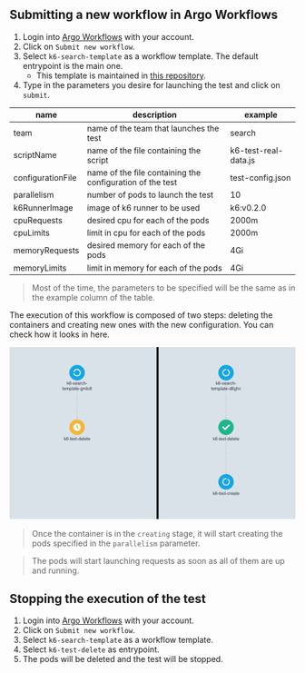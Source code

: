 ## Submitting a new workflow in Argo Workflows

1. Login into [Argo Workflows](https://argo-workflows.infra.internal.shared.empathy.co/workflows/k6) with your account.
2. Click on `Submit new workflow`.
3. Select `k6-search-template` as a workflow template. The default entrypoint is the main one. 
   * This template is maintained in [this repository](https://github.com/empathyco/platform-clusters/blob/main/charts/k6/templates/argo-workflows-search-template.yaml).
4. Type in the parameters you desire for launching the test and click on `submit`.

| name               | description                                                | example              |
|--------------------|------------------------------------------------------------|----------------------|
| team               | name of the team that launches the test                    | search               |
| scriptName         | name of the file containing the script                     | k6-test-real-data.js |
| configurationFile  | name of the file containing the configuration of the test  | test-config.json     |
| parallelism        | number of pods to launch the test                          | 10                   |
| k6RunnerImage      | image of k6 runner to be used                              | k6:v0.2.0            |
| cpuRequests        | desired cpu for each of the pods                           | 2000m                |
| cpuLimits          | limit in cpu for each of the pods                          | 2000m                |
| memoryRequests     | desired memory for each of the pods                        | 4Gi                  |
| memoryLimits       | limit in memory for each of the pods                       | 4Gi                  |

> Most of the time, the parameters to be specified will be the same as in the example column of the table.

The execution of this workflow is composed of two steps: deleting the containers and creating new ones with the new
configuration. You can check how it looks in here.

![Example of execution of workflow](./img/k6-execution.png)

> Once the container is in the `creating` stage, it will start creating the pods specified in the `parallelism` parameter.

> The pods will start launching requests as soon as all of them are up and running.


## Stopping the execution of the test

1. Login into [Argo Workflows](https://argo-workflows.infra.internal.shared.empathy.co/workflows/k6) with your account.
2. Click on `Submit new workflow`.
3. Select `k6-search-template` as a workflow template.
4. Select `k6-test-delete` as entrypoint.
5. The pods will be deleted and the test will be stopped.